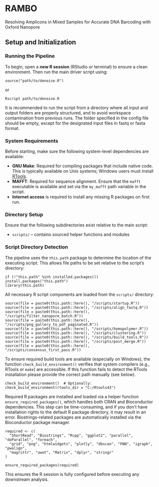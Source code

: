 # RAMBO
Resolving Amplicons in Mixed Samples for Accurate DNA Barcoding with Oxford Nanopore

## Setup and Initialization

### Running the Pipeline

To begin, open a **new R session** (RStudio or terminal) to ensure a clean environment. Then run the main driver script using:

```
source("path/to/denoise.R")
```
or
```
Rscript path/to/denoise.R
```

It is recommended to run the script from a directory where all input and output folders are properly structured, and to avoid workspace contamination from previous runs.
The folder specified in the config file should be empty, except for the designated input files in fastq or fasta format.

### System Requirements

Before starting, make sure the following system-level dependencies are available:

- **GNU Make**: Required for compiling packages that include native code. This is typically available on Unix systems; Windows users must install [RTools](https://cran.r-project.org/bin/windows/Rtools/).
- **MAFFT**: Required for sequence alignment. Ensure that the `mafft` executable is available and set via the `my_mafft` path variable in the script.
- **Internet access** is required to install any missing R packages on first run.

### Directory Setup

Ensure that the following subdirectories exist relative to the main script:
- `scripts/` – contains sourced helper functions and modules

### Script Directory Detection

The pipeline uses the `this.path` package to determine the location of the executing script. This allows file paths to be set relative to the script’s directory:

```
if (!"this.path" %in% installed.packages()) install.packages("this.path")
library(this.path)
```

All necessary R script components are loaded from the `scripts/` directory:

```
source(file = paste0(this.path::here(), "/scripts/startup.R"))
source(file = paste0(this.path::here(), "/scripts/align_fastq.R"))
source(file = paste0(this.path::here(), "/scripts/filter_nanopore_batch.R"))
source(file = paste0(this.path::here(), "/scripts/png_gallery_to_pdf_paginated.R"))
source(file = paste0(this.path::here(), "/scripts/homopolymer.R"))
source(file = paste0(this.path::here(), "/scripts/clustering.R"))
source(file = paste0(this.path::here(), "/scripts/build_tools.R"))
source(file = paste0(this.path::here(), "/scripts/post_merge.R"))
source(file = paste0(this.path::here(), "/scripts/consensus_first_pass.R"))
```

To ensure required build tools are available (especially on Windows), the function `check_build_environment()` verifies that system compilers (e.g., RTools or `make`) are accessible.
If this function fails to detect the RTools installation please provide the correct path manually (see below).

```
check_build_environment()  # Optionally: check_build_environment(rtools_dir = "C:/Rtools43")
```

Required R packages are installed and loaded via a helper function `ensure_required_packages()`, which handles both CRAN and Bioconductor dependencies.
This step can be time-consuming, and if you don't have installation rights to the default R package directory, it may result in an error.
Biostrings-related packages are automatically installed via the Bioconductor package manager.

```
required <- c(
  "ShortRead", "Biostrings", "Rcpp", "ggplot2", "parallel", "doParallel", "foreach",
  "grid", "png", "htmlwidgets", "plotly", "dbscan", "FNN", "igraph", "pwalign",
  "magrittr", "uwot", "Matrix", "dplyr", "stringr"
)

ensure_required_packages(required)
```

This ensures the R session is fully configured before executing any downstream analysis.
